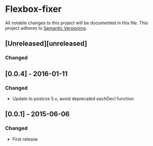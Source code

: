 # Flexbox-fixer

All notable changes to this project will be documented in this file.
This project adheres to [Semantic Versioning](http://semver.org/).

## [Unreleased][unreleased]
### Changed

## [0.0.4] - 2016-01-11
### Changed
- Update to postcss 5.x, avoid deprecated eachDecl function

## [0.0.1] - 2015-06-06
### Changed
- First release